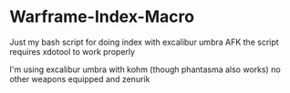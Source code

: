 # Warframe-Index-Macro
Just my bash script for doing index with excalibur umbra AFK
the script requires xdotool to work properly

I'm using excalibur umbra with kohm (though phantasma also works)
no other weapons equipped and zenurik

